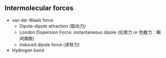 ## Intermolecular forces
-  van der Waals force
    - Dipole-dipole attraction (取向力)
    - London Dispersion Force: instantaneous dipole (伦敦力 or 色散力：瞬间偶极)
    - Induced dipole force (诱导力)
- Hydrogen bond